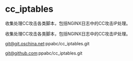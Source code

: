 cc_iptables
===========

收集处理CC攻击各类脚本，包括NGINX日志中的CC攻击IP处理。


收集处理CC攻击各类脚本，包括NGINX日志中的CC攻击IP处理。

git@git.oschina.net:ppabc/cc_iptables.git

git@github.com:ppabc/cc_iptables.git

